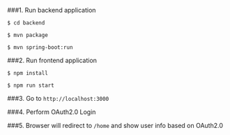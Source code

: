 ###1. Run backend application

`$ cd backend`

`$ mvn package`

`$ mvn spring-boot:run`

###2. Run frontend application

`$ npm install`

`$ npm run start`

###3. Go to `http://localhost:3000`

###4. Perform OAuth2.0 Login

###5. Browser will redirect to `/home` and show user info based on OAuth2.0
